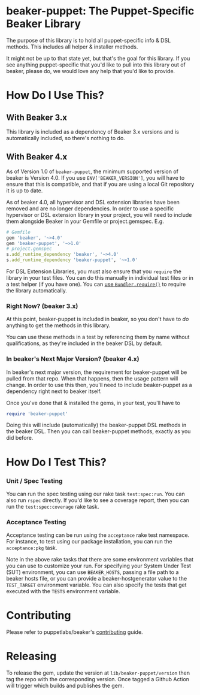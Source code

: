 # beaker-puppet: The Puppet-Specific Beaker Library

The purpose of this library is to hold all puppet-specific info & DSL methods.
This includes all helper & installer methods.

It might not be up to that state yet, but that's the goal for this library. If
you see anything puppet-specific that you'd like to pull into this library out
of beaker, please do, we would love any help that you'd like to provide. 

# How Do I Use This?

## With Beaker 3.x

This library is included as a dependency of Beaker 3.x versions and is automatically included, so there's nothing to do.

## With Beaker 4.x

As of Version 1.0 of `beaker-puppet`, the minimum supported version of beaker is Version 4.0. If you use `ENV['BEAKER_VERSION']`, you will have to ensure that this is compatible, and that if you are using a local Git repository it is up to date.

As of beaker 4.0, all hypervisor and DSL extension libraries have been removed and are no longer dependencies. In order to use a specific hypervisor or DSL extension library in your project, you will need to include them alongside Beaker in your Gemfile or project.gemspec. E.g.

~~~ruby
# Gemfile
gem 'beaker', '~>4.0'
gem 'beaker-puppet', '~>1.0'
# project.gemspec
s.add_runtime_dependency 'beaker', '~>4.0'
s.add_runtime_dependency 'beaker-puppet', '~>1.0'
~~~

For DSL Extension Libraries, you must also ensure that you `require` the library in your test files. You can do this manually in individual test files or in a test helper (if you have one). You can [use `Bundler.require()`](https://bundler.io/v1.16/guides/groups.html) to require the library automatically.

### Right Now? (beaker 3.x)

At this point, beaker-puppet is included in beaker, so you don't have to _do_
anything to get the methods in this library.

You can use these methods in a test by referencing them by name without
qualifications, as they're included in the beaker DSL by default.

### In beaker's Next Major Version? (beaker 4.x)

In beaker's next major version, the requirement for beaker-puppet will be pulled
from that repo. When that happens, then the usage pattern will change. In order
to use this then, you'll need to include beaker-puppet as a dependency right
next to beaker itself.

Once you've done that & installed the gems, in your test, you'll have to
```ruby
require 'beaker-puppet'
```

Doing this will include (automatically) the beaker-puppet DSL methods in the
beaker DSL. Then you can call beaker-puppet methods, exactly as you did before.

# How Do I Test This?

### Unit / Spec Testing

You can run the spec testing using our rake task `test:spec:run`. You can also run
`rspec` directly. If you'd like to see a coverage report, then you can run the
`test:spec:coverage` rake task.

### Acceptance Testing

Acceptance testing can be run using the `acceptance` rake test namespace. For
instance, to test using our package installation, you can run the
`acceptance:pkg` task.

Note in the above rake tasks that there are some environment variables that you
can use to customize your run. For specifying your System Under Test (SUT)
environment, you can use `BEAKER_HOSTS`, passing a file path to a beaker hosts
file, or you can provide a beaker-hostgenerator value to the `TEST_TARGET`
environment variable. You can also specify the tests that get executed with the
`TESTS` environment variable.

# Contributing

Please refer to puppetlabs/beaker's [contributing](https://github.com/puppetlabs/beaker/blob/master/CONTRIBUTING.md) guide.

# Releasing

To release the gem, update the version at `lib/beaker-puppet/version` then tag the repo with the
corresponding version. Once tagged a Github Action will trigger which builds and publishes the gem.
